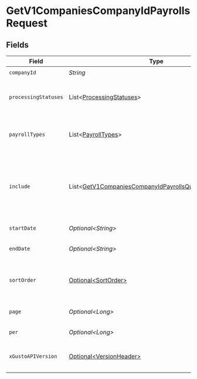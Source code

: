 # GetV1CompaniesCompanyIdPayrollsRequest


## Fields

| Field                                                                                                                                                                                                                                                                                                                                                                        | Type                                                                                                                                                                                                                                                                                                                                                                         | Required                                                                                                                                                                                                                                                                                                                                                                     | Description                                                                                                                                                                                                                                                                                                                                                                  | Example                                                                                                                                                                                                                                                                                                                                                                      |
| ---------------------------------------------------------------------------------------------------------------------------------------------------------------------------------------------------------------------------------------------------------------------------------------------------------------------------------------------------------------------------- | ---------------------------------------------------------------------------------------------------------------------------------------------------------------------------------------------------------------------------------------------------------------------------------------------------------------------------------------------------------------------------- | ---------------------------------------------------------------------------------------------------------------------------------------------------------------------------------------------------------------------------------------------------------------------------------------------------------------------------------------------------------------------------- | ---------------------------------------------------------------------------------------------------------------------------------------------------------------------------------------------------------------------------------------------------------------------------------------------------------------------------------------------------------------------------- | ---------------------------------------------------------------------------------------------------------------------------------------------------------------------------------------------------------------------------------------------------------------------------------------------------------------------------------------------------------------------------- |
| `companyId`                                                                                                                                                                                                                                                                                                                                                                  | *String*                                                                                                                                                                                                                                                                                                                                                                     | :heavy_check_mark:                                                                                                                                                                                                                                                                                                                                                           | The UUID of the company                                                                                                                                                                                                                                                                                                                                                      |                                                                                                                                                                                                                                                                                                                                                                              |
| `processingStatuses`                                                                                                                                                                                                                                                                                                                                                         | List\<[ProcessingStatuses](../../models/operations/ProcessingStatuses.md)>                                                                                                                                                                                                                                                                                                   | :heavy_minus_sign:                                                                                                                                                                                                                                                                                                                                                           | Whether to include processed and/or unprocessed payrolls in the response, defaults to processed, for multiple attributes comma separate the values, i.e. `?processing_statuses=processed,unprocessed`                                                                                                                                                                        |                                                                                                                                                                                                                                                                                                                                                                              |
| `payrollTypes`                                                                                                                                                                                                                                                                                                                                                               | List\<[PayrollTypes](../../models/operations/PayrollTypes.md)>                                                                                                                                                                                                                                                                                                               | :heavy_minus_sign:                                                                                                                                                                                                                                                                                                                                                           | Whether to include regular and/or off_cycle payrolls in the response, defaults to regular, for multiple attributes comma separate the values, i.e. `?payroll_types=regular,off_cycle`                                                                                                                                                                                        |                                                                                                                                                                                                                                                                                                                                                                              |
| `include`                                                                                                                                                                                                                                                                                                                                                                    | List\<[GetV1CompaniesCompanyIdPayrollsQueryParamInclude](../../models/operations/GetV1CompaniesCompanyIdPayrollsQueryParamInclude.md)>                                                                                                                                                                                                                                       | :heavy_minus_sign:                                                                                                                                                                                                                                                                                                                                                           | Include the requested attribute in the response. The risk_blockers option will include submission_blockers and credit_blockers if applicable. The reversals option will include reversal payroll UUIDs if applicable. In v2023-04-01 totals are no longer included by default. For multiple attributes comma separate the values, i.e. `?include=totals,payroll_status_meta` |                                                                                                                                                                                                                                                                                                                                                                              |
| `startDate`                                                                                                                                                                                                                                                                                                                                                                  | *Optional\<String>*                                                                                                                                                                                                                                                                                                                                                          | :heavy_minus_sign:                                                                                                                                                                                                                                                                                                                                                           | Return payrolls whose pay period is after the start date                                                                                                                                                                                                                                                                                                                     |                                                                                                                                                                                                                                                                                                                                                                              |
| `endDate`                                                                                                                                                                                                                                                                                                                                                                    | *Optional\<String>*                                                                                                                                                                                                                                                                                                                                                          | :heavy_minus_sign:                                                                                                                                                                                                                                                                                                                                                           | Return payrolls whose pay period is before the end date. If left empty, defaults to today's date.                                                                                                                                                                                                                                                                            |                                                                                                                                                                                                                                                                                                                                                                              |
| `sortOrder`                                                                                                                                                                                                                                                                                                                                                                  | [Optional\<SortOrder>](../../models/components/SortOrder.md)                                                                                                                                                                                                                                                                                                                 | :heavy_minus_sign:                                                                                                                                                                                                                                                                                                                                                           | A string indicating whether to sort resulting events in ascending (asc) or descending (desc) chronological order. Events are sorted by their `timestamp`. Defaults to asc if left empty.                                                                                                                                                                                     | asc                                                                                                                                                                                                                                                                                                                                                                          |
| `page`                                                                                                                                                                                                                                                                                                                                                                       | *Optional\<Long>*                                                                                                                                                                                                                                                                                                                                                            | :heavy_minus_sign:                                                                                                                                                                                                                                                                                                                                                           | The page that is requested. When unspecified, will load all objects unless endpoint forces pagination.                                                                                                                                                                                                                                                                       |                                                                                                                                                                                                                                                                                                                                                                              |
| `per`                                                                                                                                                                                                                                                                                                                                                                        | *Optional\<Long>*                                                                                                                                                                                                                                                                                                                                                            | :heavy_minus_sign:                                                                                                                                                                                                                                                                                                                                                           | Number of objects per page. For majority of endpoints will default to 25                                                                                                                                                                                                                                                                                                     |                                                                                                                                                                                                                                                                                                                                                                              |
| `xGustoAPIVersion`                                                                                                                                                                                                                                                                                                                                                           | [Optional\<VersionHeader>](../../models/components/VersionHeader.md)                                                                                                                                                                                                                                                                                                         | :heavy_minus_sign:                                                                                                                                                                                                                                                                                                                                                           | Determines the date-based API version associated with your API call. If none is provided, your application's [minimum API version](https://docs.gusto.com/embedded-payroll/docs/api-versioning#minimum-api-version) is used.                                                                                                                                                 |                                                                                                                                                                                                                                                                                                                                                                              |